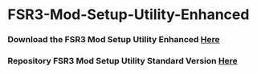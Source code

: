 # FSR3-Mod-Setup-Utility-Enhanced
### Download the FSR3 Mod Setup Utility Enhanced [Here](https://sharemods.com/j4e78v6yd7za/FSR3_v4.16.rar.html)

### Repository FSR3 Mod Setup Utility Standard Version [Here](https://github.com/P4TOLINO06/FSR3.0-Mod-Setup-Utility)
 